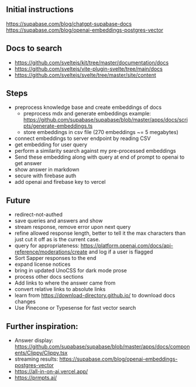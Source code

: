 ## Initial instructions
https://supabase.com/blog/chatgpt-supabase-docs
https://supabase.com/blog/openai-embeddings-postgres-vector

## Docs to search
- https://github.com/sveltejs/kit/tree/master/documentation/docs 
- https://github.com/sveltejs/vite-plugin-svelte/tree/main/docs
- https://github.com/sveltejs/svelte/tree/master/site/content

## Steps
- preprocess knowledge base and create embeddings of docs
  - preprocess mdx and generate embeddings example: https://github.com/supabase/supabase/blob/master/apps/docs/scripts/generate-embeddings.ts
  - store embeddings in csv file (270 embeddings ~= 5 megabytes)
- connect embeddings to server endpoint by reading CSV
- get embedding for user query
- perform a similarity search against my pre-processed embeddings
- Send these embedding along with query at end of prompt to openai to get answer
- show answer in markdown
- secure with firebase auth
- add openai and firebase key to vercel
<!-- TODO improve appearance of answers -->
<!-- TODO: prepare presentation  -->

## Future
- redirect-not-authed
- save queries and answers and show
- stream response, remove error upon next query
- refine allowed response length, better to tell it the max characters than just cut it off as is the current case.
- query for appropriateness: https://platform.openai.com/docs/api-reference/moderations/create and log if a user is flagged
- Sort Sapper responses to the end
- expand license notices
- bring in updated UnoCSS for dark mode prose
- process other docs sections
- Add links to where the answer came from
- convert relative links to absolute links
- learn from https://download-directory.github.io/ to download docs changes
- Use Pinecone or Typesense for fast vector search

## Further inspiration:
- Answer display: https://github.com/supabase/supabase/blob/master/apps/docs/components/Clippy/Clippy.tsx
- streaming results: https://supabase.com/blog/openai-embeddings-postgres-vector
- https://all-in-on-ai.vercel.app/
- https://prmpts.ai/
